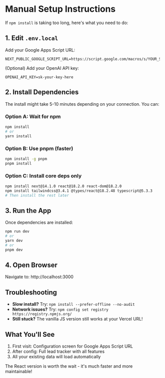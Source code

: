# Manual Setup Instructions

If `npm install` is taking too long, here's what you need to do:

## 1. Edit `.env.local`

Add your Google Apps Script URL:
```
NEXT_PUBLIC_GOOGLE_SCRIPT_URL=https://script.google.com/macros/s/YOUR_SCRIPT_ID/exec
```

(Optional) Add your OpenAI API key:
```
OPENAI_API_KEY=sk-your-key-here
```

## 2. Install Dependencies

The install might take 5-10 minutes depending on your connection. You can:

### Option A: Wait for npm
```bash
npm install
# or
yarn install
```

### Option B: Use pnpm (faster)
```bash
npm install -g pnpm
pnpm install
```

### Option C: Install core deps only
```bash
npm install next@14.1.0 react@18.2.0 react-dom@18.2.0
npm install tailwindcss@3.4.1 @types/react@18.2.48 typescript@5.3.3
# Then install the rest later
```

## 3. Run the App

Once dependencies are installed:
```bash
npm run dev
# or
yarn dev
# or
pnpm dev
```

## 4. Open Browser

Navigate to: http://localhost:3000

## Troubleshooting

- **Slow install?** Try: `npm install --prefer-offline --no-audit`
- **Network issues?** Try: `npm config set registry https://registry.npmjs.org/`
- **Still stuck?** The vanilla JS version still works at your Vercel URL!

## What You'll See

1. First visit: Configuration screen for Google Apps Script URL
2. After config: Full lead tracker with all features
3. All your existing data will load automatically

The React version is worth the wait - it's much faster and more maintainable!